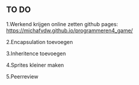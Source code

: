 ## TO DO

1.Werkend krijgen online zetten github pages: https://michafvdw.github.io/programmeren4_game/

2.Encapsulation toevoegen 

3.Inheritence toevoegen 

4.Sprites kleiner maken

5.Peerreview
